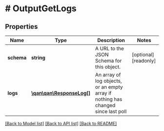 # # OutputGetLogs

## Properties

Name | Type | Description | Notes
------------ | ------------- | ------------- | -------------
**schema** | **string** | A URL to the JSON Schema for this object. | [optional] [readonly]
**logs** | [**\qan\qan\ResponseLog[]**](ResponseLog.md) | An array of log objects, or an empty array if nothing has changed since last poll |

[[Back to Model list]](../../README.md#models) [[Back to API list]](../../README.md#endpoints) [[Back to README]](../../README.md)
